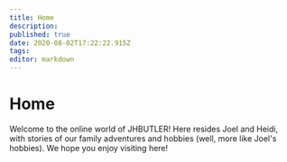 ```yaml
---
title: Home
description: 
published: true
date: 2020-08-02T17:22:22.915Z
tags: 
editor: markdown
---
```


# Home

Welcome to the online world of JHBUTLER! Here resides Joel and Heidi,  with stories of our family adventures and hobbies (well, more like Joel's hobbies). We hope you enjoy visiting here!